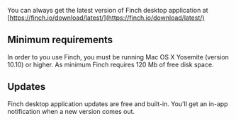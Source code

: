 You can always get the latest version of Finch desktop application at [https://finch.io/download/latest/](https://finch.io/download/latest/)

## Minimum requirements

In order to you use Finch, you must be running Mac OS X Yosemite (version 10.10) or higher. As minimum Finch requires 120 Mb of free disk space.

## Updates

Finch desktop application updates are free and built-in. You'll get an in-app notification when a new version comes out.
